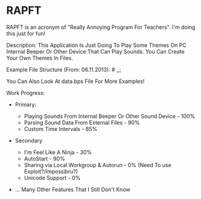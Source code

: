 RAPFT
=====

RAPFT is an acronym of "Really Annoying Program For Teachers". 
I'm doing this just for fun!

Description:
This Application Is Just Going To Play Some Themes On PC Internal Beeper Or Other Device That Can Play Sounds.
You Can Create Your Own Themes In Files.

Example File Structure (From: 06.11.2013):
#<TrackID>
<SoundFrequency>,<SoundPlayTime>,<TimeToNextSound>;

You Can Also Look At data.bps File For More Examples!

Work Progress:
 - Primary:
   - Playing Sounds From Internal Beeper Or Other Sound Device - 100%
   - Parsing Sound Data From External Files - 90%
   - Custom Time Intervals - 85%
   
 - Secondary
   - I'm Feel Like A Ninja - 30%
   - AutoStart - 90%
   - Sharing via Local Workgroup & Autorun - 0% (Need To use Exploit?/Impossibru?)
   - Unicode Support - 0%
 - ... Many Other Features That I Still Don't Know
